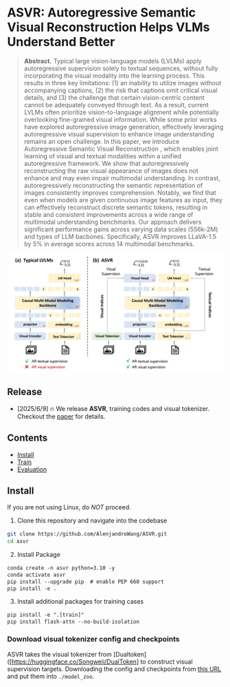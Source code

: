 # ASVR: Autoregressive Semantic Visual Reconstruction Helps VLMs Understand Better


> **Abstract.** Typical large vision-language models (LVLMs) apply autoregressive supervision solely to textual sequences, without fully incorporating the visual modality into the learning process. This results in three key limitations: (1) an inability to utilize images without accompanying captions, (2) the risk that captions omit critical visual details, and (3) the challenge that certain vision-centric content cannot be adequately conveyed through text. As a result, current LVLMs often prioritize vision-to-language alignment while potentially overlooking fine-grained visual information. While some prior works have explored autoregressive image generation, effectively leveraging autoregressive visual supervision to enhance image understanding remains an open challenge.
In this paper, we introduce Autoregressive Semantic Visual Reconstruction , which enables joint learning of visual and textual modalities within a unified autoregressive framework. We show that autoregressively reconstructing the raw visual appearance of images does not enhance and may even impair multimodal understanding. In contrast, autoregressively reconstructing the semantic representation of images consistently improves comprehension. Notably, we find that even when models are given continuous image features as input, they can effectively reconstruct discrete semantic tokens, resulting in stable and consistent improvements across a wide range of multimodal understanding benchmarks. Our approach delivers significant performance gains across varying data scales (556k-2M) and types of LLM bacbones. Specifically, ASVR improves LLaVA-1.5 by 5% in average scores across 14 multimodal benchmarks.


![](./img/method.png)

## Release
- [2025/6/9] 🔥 We release **ASVR**, training codes and visual tokenizer. Checkout the [paper]() for details.


## Contents
- [Install](#install)
- [Train](#train)
- [Evaluation](#evaluation)

## Install

If you are not using Linux, do *NOT* proceed.

1. Clone this repository and navigate into the codebase
```bash
git clone https://github.com/AlenjandroWang/ASVR.git
cd asvr
```

2. Install Package
```Shell
conda create -n asvr python=3.10 -y
conda activate asvr
pip install --upgrade pip  # enable PEP 660 support
pip install -e .
```

3. Install additional packages for training cases
```
pip install -e ".[train]"
pip install flash-attn --no-build-isolation
```
### Download visual tokenizer config and checkpoints

ASVR takes the visual tokenizer from [Dualtoken]([https://huggingface.co/Songweii/DualToken] to construct visual supervision targets.
Downloading the config and checkpoints from [this URL]() and put them into ```./model_zoo```.
